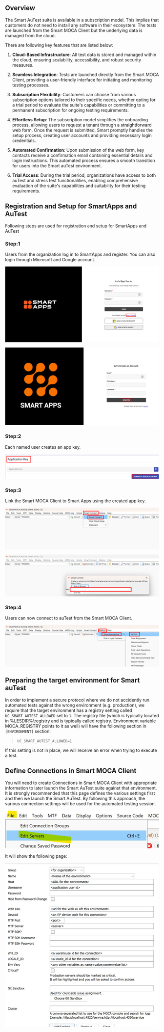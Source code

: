 ## Overview

The Smart AuTest suite is available in a subscription model. This implies that customers do not need to install any software in their ecosystem. The tests are launched from the Smart MOCA Client but the underlying data is managed from the cloud. 

There are following key features that are listed below:

1. **Cloud-Based Infrastructure**: All test data is stored and managed within the cloud, ensuring scalability, accessibility, and robust security measures.

2. **Seamless Integration**: Tests are launched directly from the Smart MOCA Client, providing a user-friendly interface for initiating and monitoring testing processes.

3. **Subscription Flexibility**: Customers can choose from various subscription options tailored to their specific needs, whether opting for a trial period to evaluate the suite's capabilities or committing to a permanent subscription for ongoing testing requirements.

4. **Effortless Setup**: The subscription model simplifies the onboarding process, allowing users to request a tenant through a straightforward web form. Once the request is submitted, Smart promptly handles the setup process, creating user accounts and providing necessary login credentials.

5. **Automated Confirmation**: Upon submission of the web form, key contacts receive a confirmation email containing essential details and login instructions. This automated process ensures a smooth transition for users into the Smart auTest environment.

6. **Trial Access**: During the trial period, organizations have access to both auTest and stress test functionalities, enabling comprehensive evaluation of the suite's capabilities and suitability for their testing requirements.

## Registration and Setup for SmartApps and AuTest

Following steps are used for registration and setup for SmartApps and AuTest

### Step:1

Users from the organization log in to SmartApps and register. You can also login through Microsoft and Google account.

![](Images/image5.png)

![](Images/image5a.png)

### Step:2

Each named user creates an app key.

![](Images/image6.png)

### Step:3

Link the Smart MOCA Client to Smart Apps using the created app key.

![](Images/image7.png)

![](Images/image8.png)

### Step:4

Users can now connect to auTest from the Smart MOCA Client.

![](Images/image9.png)

## Preparing the target environment for Smart auTest
In order to implement a secure protocol where we do not accidently run automated tests against the wrong environment (e.g. production), we require that the target environment has a registry setting called `UC_SMART_AUTEST_ALLOWED` set to `1`.  The registry file (which is typically located in %LESDIR%\registry and is typically called registry.  Environment variable MOCA_REGISTRY points to it as well) will have the following section in `[ENVIRONMENT]` section:
>`UC_SMART_AUTEST_ALLOWED=1`

If this setting is not in place, we will receive an error when trying to execute a test.

## Define Connections in Smart MOCA Client
You will need to create Connections in Smart MOCA Client with appropriate information to later launch the Smart AuTest suite against that environment.  It is strongly recommended that this page defines the various settings first and then we launch the Smart AuTest.  By following this approach, the various connection settings will be used for the automated testing session.

![](Images/launch_connection_setup_in_moca_client.jpg)

It will show the following page:

![](Images/moca_client_connection_page.jpg)


